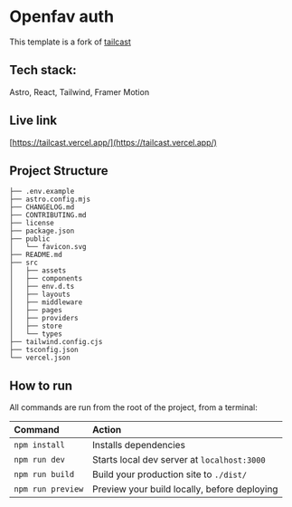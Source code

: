# Openfav auth

This template is a fork of [tailcast](https://github.com/matt765/Tailcast)

## Tech stack:

Astro, React, Tailwind, Framer Motion

## Live link
[https://tailcast.vercel.app/](https://tailcast.vercel.app/)

##  Project Structure

```
├── .env.example
├── astro.config.mjs
├── CHANGELOG.md
├── CONTRIBUTING.md
├── license
├── package.json
├── public
│   └── favicon.svg
├── README.md
├── src
│   ├── assets
│   ├── components
│   ├── env.d.ts
│   ├── layouts
│   ├── middleware
│   ├── pages
│   ├── providers
│   ├── store
│   └── types
├── tailwind.config.cjs
├── tsconfig.json
└── vercel.json
```

##  How to run

All commands are run from the root of the project, from a terminal:

| Command                | Action                                             |
| :--------------------- | :------------------------------------------------- |
| `npm install`          | Installs dependencies                              |
| `npm run dev`          | Starts local dev server at `localhost:3000`        |
| `npm run build`        | Build your production site to `./dist/`            |
| `npm run preview`      | Preview your build locally, before deploying       |

